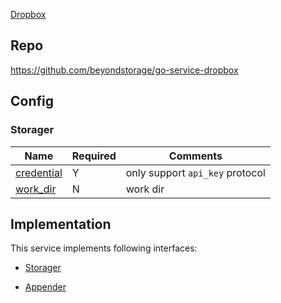 [Dropbox](https://www.dropbox.com)

## Repo

<https://github.com/beyondstorage/go-service-dropbox>

## Config

### Storager

| Name | Required | Comments |
| ---- | -------- | -------- |
| [credential](go-storage/pairs/credential.md) | Y | only support `api_key` protocol |
| [work_dir](go-storage/pairs/work_dir.md) | N | work dir |

## Implementation

This service implements following interfaces:

- [Storager](../operations/storager/index.md)

- [Appender](../operations/appender/index.md)
